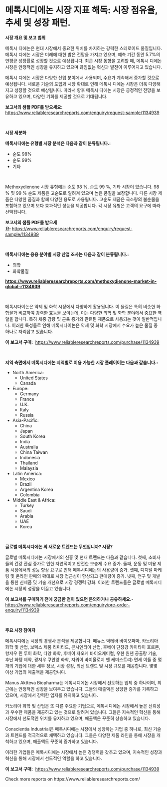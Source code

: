 <p><h1>메톡시디에논 시장 지표 해독: 시장 점유율, 추세 및 성장 패턴.</h1></p><p><strong>시장 개요 및 보고 범위</strong></p>
<p><p>메톡시 디에논은 현대 시장에서 중요한 위치를 차지하는 강력한 스테로이드 물질입니다. 메톡시 디에논 시장은 미래에 대한 밝은 전망을 가지고 있으며, 예측 기간 동안 5.7%의 연평균 성장률로 성장할 것으로 예상됩니다. 최근 시장 동향을 고려할 때, 메톡시 디에논 시장은 안정적인 성장을 유지하고 있으며 끊임없는 혁신과 발전이 이루어지고 있습니다.</p><p>메톡시 디에논 시장은 다양한 산업 분야에서 사용되며, 수요가 계속해서 증가할 것으로 예상됩니다. 새로운 기술의 도입과 시장 확대로 인해 메톡시 디에논 시장은 더욱 다양해지고 성장할 것으로 예상됩니다. 따라서 향후 메톡시 디에논 시장은 긍정적인 전망을 보유하고 있으며, 다양한 기회를 제공할 것으로 기대됩니다.</p></p>
<p><strong>보고서의 샘플 PDF를 받으세요:</strong> <a href="https://www.reliableresearchreports.com/enquiry/request-sample/1134939">https://www.reliableresearchreports.com/enquiry/request-sample/1134939</a></p>
<p>&nbsp;</p>
<p><strong>시장 세분화</strong></p>
<p><strong>메톡시디에논 유형별 시장 분석은 다음과 같이 분류됩니다.:</strong></p>
<p><ul><li>순도 98%</li><li>순도 99%</li><li>기타</li></ul></p>
<p>&nbsp;</p>
<p><p>Methoxydienone 시장 유형에는 순도 98 %, 순도 99 %, 기타 시장이 있습니다. 98 % 및 99 % 순도 제품은 고순도로 알려져 있으며 높은 품질을 보장합니다. 다른 시장 제품은 다양한 품질과 함께 다양한 용도로 사용됩니다. 고순도 제품은 극소량의 불순물을 포함하고 있으며 보다 효과적인 성능을 제공합니다. 각 시장 유형은 고객의 요구에 따라 선택됩니다.</p></p>
<p><strong>보고서의 샘플 PDF를 받으세요:</strong>&nbsp;<a href="https://www.reliableresearchreports.com/enquiry/request-sample/1134939">https://www.reliableresearchreports.com/enquiry/request-sample/1134939</a></p>
<p>&nbsp;</p>
<p><strong> 메톡시디에논 응용 분야별 시장 산업 조사는 다음과 같이 분류됩니다.:</strong></p>
<p><ul><li>의학</li><li>화학물질</li></ul></p>
<p><strong><a href="https://www.reliableresearchreports.com/methoxydienone-market-in-global-r1134939">https://www.reliableresearchreports.com/methoxydienone-market-in-global-r1134939</a></strong></p>
<p>&nbsp;</p>
<p><p>메톡시다이논은 약제 및 화학 시장에서 다양하게 활용됩니다. 이 물질은 특히 비슷한 화합물과 비교하여 강력한 효능을 보이는데, 이는 다양한 의학 및 화학 분야에서 중요한 역할을 합니다. 특히 체중 감량 및 근육 증가와 관련된 제품으로 사용되는 것이 일반적입니다. 이러한 특성들로 인해 메톡시다이논은 약제 및 화학 시장에서 수요가 높은 물질 중 하나로 자리잡고 있습니다.</p></p>
<p><strong>이 보고서 구매:</strong>&nbsp; <a href="https://www.reliableresearchreports.com/purchase/1134939">https://www.reliableresearchreports.com/purchase/1134939</a></p>
<p>&nbsp;</p>
<p><strong>지역 측면에서 메톡시디에논 지역별로 이용 가능한 시장 플레이어는 다음과 같습니다.:</strong></p>
<p><ul>
    <li>
        North America:
        <ul>
            <li>United States</li>
            <li>Canada</li>
        </ul>
    </li>
    <li>
        Europe:
        <ul>
            <li>Germany</li>
            <li>France</li>
            <li>U.K.</li>
            <li>Italy</li>
            <li>Russia</li>
        </ul>
    </li>
    <li>
        Asia-Pacific:
        <ul>
            <li>China</li>
            <li>Japan</li>
            <li>South Korea</li>
            <li>India</li>
            <li>Australia</li>
            <li>China Taiwan</li>
            <li>Indonesia</li>
            <li>Thailand</li>
            <li>Malaysia</li>
        </ul>
    </li>
    <li>
        Latin America:
        <ul>
            <li>Mexico</li>
            <li>Brazil</li>
            <li>Argentina Korea</li>
            <li>Colombia</li>
        </ul>
    </li>
    <li>
        Middle East & Africa:
        <ul>
            <li>Turkey</li>
            <li>Saudi</li>
            <li>Arabia</li>
            <li>UAE</li>
            <li>Korea</li>
        </ul>
    </li>
    </ul></p>
<p>&nbsp;</p>
<p><strong>글로벌 메톡시디에논 의 새로운 트렌드는 무엇입니까? 시장?</strong></p>
<p><p>글로벌 메톡시디에논 시장에서의 신흥 및 현재 트렌드는 다음과 같습니다. 첫째, 소비자들의 건강 관심 증가로 인한 자연적이고 안전한 보충제 수요 증가. 둘째, 운동 및 미용 제품 시장에서의 성능 향상 요구로 인해 메톡시디에논의 사용량이 증가. 셋째, 디지털 마케팅 및 온라인 판매의 확대로 시장 접근성이 향상되고 판매량이 증가. 넷째, 연구 및 개발을 통한 신제품 및 기술 개선으로 시장 경쟁력 강화. 이러한 트렌드들은 글로벌 메톡시디에논 시장의 성장을 이끌고 있습니다.</p></p>
<p><strong>이 보고서를 구매하기 전에 궁금한 점이 있으면 문의하거나 공유하세요.</strong>- <a href="https://www.reliableresearchreports.com/enquiry/pre-order-enquiry/1134939">https://www.reliableresearchreports.com/enquiry/pre-order-enquiry/1134939</a></p>
<p>&nbsp;</p>
<p><strong>주요 시장 참여자</strong></p>
<p><p>메톡시디에논 시장의 경쟁사 분석을 제공합니다. 메뉴스 악테바 바이오파마, 카노리아 화학 및 산업, 보텍스 제품 리미티드, 콘시엔티아 산업, 후베이 단장강 카이타이 호르몬, 항저우 린 루이 화학, 다양 화학, 후베이 자오케 바이오케미컬, 우한 원챈 공출랑 기술, 후난 화텡 제약, 광저우 쿠안앙 화학, 지워이 바이올로지 앤 케미스트리) 면세 이들 중 몇 개의 기업에 대한 세부 정보, 시장 성장, 최신 트렌드 및 시장 규모를 제공합니다. 몇몇 이상 기업의 매출액을 제공합니다. </p><p>Manus Aktteva Biopharma는 메톡시디에논 시장에서 선도하는 업체 중 하나이며, 최근에는 안정적인 성장을 보여주고 있습니다. 그들의 매출액은 상당한 증가를 기록하고 있으며, 시장에서 강력한 입지를 유지하고 있습니다. </p><p>카노리아 화학 및 산업은 또 다른 주요한 기업으로, 메톡시디에논 시장에서 높은 신뢰성과 우수한 제품을 제공하고 있는 것으로 알려져 있습니다. 그들은 지속적인 혁신을 통해 시장에서 선도적인 위치를 유지하고 있으며, 매출액은 꾸준히 상승하고 있습니다. </p><p>Conscientia Industrial은 메톡시디에논 시장에서 성장하는 기업 중 하나로, 최신 기술과 트렌드를 적극적으로 채택하고 있습니다. 그들은 다양한 제품 라인을 통해 시장을 개척하고 있으며, 매출액도 꾸준히 증가하고 있습니다. </p><p>이러한 기업들은 메톡시디에논 시장에서 높은 경쟁력을 갖추고 있으며, 지속적인 성장과 혁신을 통해 시장에서 선도적인 역할을 하고 있습니다.</p></p>
<p><strong>이 보고서 구매:</strong>&nbsp;&nbsp;<a href="https://www.reliableresearchreports.com/purchase/1134939">https://www.reliableresearchreports.com/purchase/1134939</a></p>
<p>Check more reports on https://www.reliableresearchreports.com/</p>